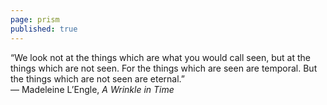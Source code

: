 ```yaml
---
page: prism
published: true
---
```

“We look not at the things which are what you would call seen, but at the things which are not seen. For the things which are seen are temporal. But the things which are not seen are eternal.”   
― Madeleine L’Engle, _A Wrinkle in Time_
